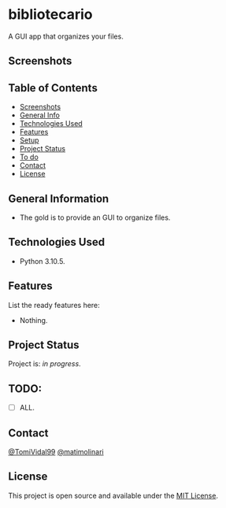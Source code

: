 # bibliotecario
A GUI app that organizes your files.

## Screenshots

<!-- ![Example screenshot](./assets/Librarian-Screenshot.png) -->

## Table of Contents

- [Screenshots](#screenshots)
- [General Info](#general-information)
- [Technologies Used](#technologies-used)
- [Features](#features)
- [Setup](#setup)
- [Project Status](#project-status)
- [To do](#todo)
- [Contact](#contact)
- [License](#license)

## General Information

<!--- Provide general information about your project here.-->

- The gold is to provide an GUI to organize files.

## Technologies Used

- Python 3.10.5.

## Features

List the ready features here:

- Nothing.

<!-- ## Setup -->
<!-- You can get the compiled version that matches your OS [_here_](https://drive.google.com/drive/folders/1H64d7qW_NE-Uzm5RjM3dDNjM7AF094wG?usp=sharing) -->
<!-- - If you just want to make your own changes or contribute first clone this repo, inside the folder run: `yarn` and then `yarn start` -->
<!-- - To package for production (just in current OS run): `yarn package` -->
<!-- - To package for production (for an specific OS ) run: `yarn package --mac` -->

## Project Status

Project is: _in progress_.

<!-- ## Room for Improvement-->
<!--Include areas you believe need improvement / could be improved. Also add TODOs for future development.-->

<!--Room for improvement:-->
<!--- Improvement to be done 1-->
<!--- Improvement to be done 2-->

## TODO:

- [ ] ALL.

## Contact

[@TomiVidal99](https://www.tomas-vidal.xyz/)
[@matimolinari](https://github.com/matimolinari)

## License

This project is open source and available under the [MIT License]().
